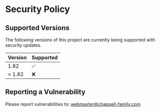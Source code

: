 # Security Policy

## Supported Versions

The following versions of this project are
currently being supported with security updates.

| Version | Supported          |
| ------- | ------------------ |
| 1.82    | :white_check_mark: |
| < 1.82  | :x:                |

## Reporting a Vulnerability

Please report vulnerabilities to: webmaster@chappell-family.com
